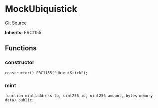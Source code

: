 # MockUbiquistick
[Git Source](https://github.com/ubiquity/ubiquity-dollar/blob/4da66552f85ae90db9b5364f35c1e245da8194ec/src/dollar/mocks/MockUbiquistick.sol)

**Inherits:**
ERC1155


## Functions
### constructor


```solidity
constructor() ERC1155("UbiquiStick");
```

### mint


```solidity
function mint(address to, uint256 id, uint256 amount, bytes memory data) public;
```

